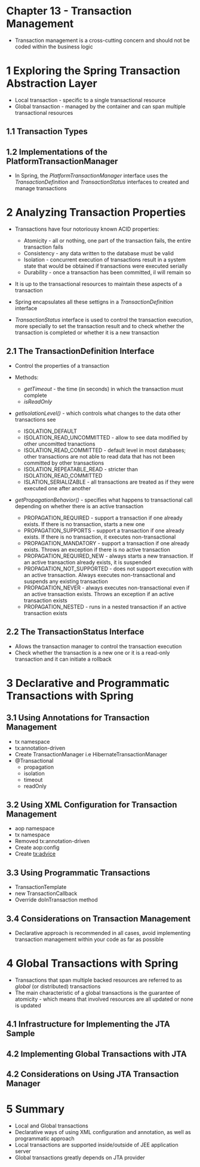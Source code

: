 # Chapter 13 - Transaction Management
* Transaction management is a cross-cutting concern and should not be coded within the business logic

# 1 Exploring the Spring Transaction Abstraction Layer
* Local transaction - specific to a single transactional resource
* Global transaction - managed by the container and can span multiple transactional resources

## 1.1 Transaction Types

## 1.2 Implementations of the PlatformTransactionManager
* In Spring, the *PlatformTransactionManager* interface uses the *TransactionDefinition* and *TransactionStatus* interfaces to created and manage transactions

# 2 Analyzing Transaction Properties
* Transactions have four notoriousy known ACID properties:
    * Atomicity - all or nothing, one part of the transaction fails, the entire transaction fails
    * Consistency - any data written to the database must be valid
    * Isolation - concurrent execution of transactions result in a system state that would be obtained if transactions were executed serially
    * Durability - once a transaction has been committed, il will remain so
* It is up to the transactional resources to maintain these aspects of a transaction

* Spring encapsulates all these settigns in a *TransactionDefinition* interface
* *TransactionStatus* interface is used to control the transaction execution, more specially to set the transaction result and to check whether the transaction is completed or whether it is a new transaction

## 2.1 The TransactionDefinition Interface
* Control the properties of a transaction
* Methods:
    * *getTimeout* - the time (in seconds) in which the transaction must complete
    * *isReadOnly*

* *getIsolationLevel()* - which controls what changes to the data other transactions see
    * ISOLATION_DEFAULT
    * ISOLATION_READ_UNCOMMITTED - allow to see data modified by other uncomitted tranactions
    * ISOLATION_READ_COMMITTED - default level in most databases; other transactions are not able to read data that has not been committed by other transactions
    * ISOLATION_REPEATABLE_READ - stricter than ISOLATION_READ_COMMITTED
    * ISLATION_SERIALIZABLE - all transactions are treated as if they were executed one after another

* *getPropagationBehavior()* - specifies what happens to transactional call depending on whether there is an active transaction    
    * PROPAGATION_REQUIRED - support a transaction if one already exists. If there is no transaction, starts a new one
    * PROPAGATION_SUPPORTS - support a transaction if one already exists. If there is no transaction, it executes non-transactional
    * PROPAGATION_MANDATORY - support a transaction if one already exists. Throws an exception if there is no active transaction
    * PROPAGATION_REQUIRED_NEW - always starts a new transaction. If an active transaction already exists, it is suspended
    * PROPAGATION_NOT_SUPPORTED - does not support execution with an active transaction. Always executes non-transactional and suspends any existing transaction
    * PROPAGATION_NEVER - always executes non-transactional even if an active transaction exists. Throws an exception if an active transaction exists
    * PROPAGATION_NESTED - runs in a nested transaction if an active transaction exists

## 2.2 The TransactionStatus Interface
* Allows the transaction manager to control the transaction execution
* Check whether the transaction is a new one or it is a read-only transaction and it can initiate a rollback

# 3 Declarative and Programmatic Transactions with Spring

## 3.1 Using Annotations for Transaction Management
* tx namespace
* tx:annotation-driven
* Create TransactionManager i.e HibernateTransactionManager
* @Transactional
    * propagation
    * isolation
    * timeout
    * readOnly

## 3.2 Using XML Configuration for Transaction Management
* aop namespace
* tx namespace
* Removed tx:annotation-driven
* Create aop:config
* Create <tx:advice>

## 3.3 Using Programmatic Transactions
* TransactionTemplate
* new TransactionCallback
* Override doInTransaction method

## 3.4 Considerations on Transaction Management
* Declarative approach is recommended in all cases, avoid implementing transaction management within your code as far as possible

# 4 Global Transactions with Spring
* Transactions that span multiple backed resources are referred to as *global* (or distributed) transactions
* The main characteristic of a global transactions is the guarantee of atomicity - which means that involved resources are all updated or none is updated

## 4.1 Infrastructure for Implementing the JTA Sample

## 4.2 Implementing Global Transactions with JTA

## 4.2 Considerations on Using JTA Transaction Manager

# 5 Summary
* Local and Global transactions
* Declarative ways of using XML configuration and annotation, as well as programmatic approach
* Local transactions are supported inside/outside of JEE application server
* Global transactions greatly depends on JTA provider
